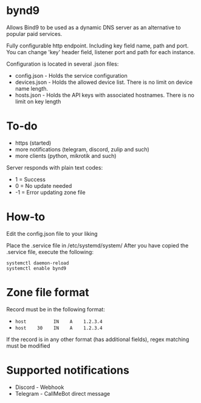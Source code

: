 # bynd9
Allows Bind9 to be used as a dynamic DNS server as an alternative to popular paid services.

Fully configurable http endpoint. Including key field name, path and port. You can change 'key' header field, listener port and path for each instance.

Configuration is located in several .json files:
- config.json - Holds the service configuration
- devices.json - Holds the allowed device list. There is no limit on device name length.
- hosts.json - Holds the API keys with associated hostnames. There is no limit on key length

# To-do
- https (started)
- more notifications (telegram, discord, zulip and such)
- more clients (python, mikrotik and such)

Server responds with plain text codes:
- 1 = Success
- 0 = No update needed
- -1 = Error updating zone file

# How-to
Edit the config.json file to your liking

Place the .service file in /etc/systemd/system/
After you have copied the .service file, execute the following:
```
systemctl daemon-reload
systemctl enable bynd9
```

# Zone file format
Record must be in the following format:
- `host          IN    A    1.2.3.4`
- `host    30    IN    A    1.2.3.4`

If the record is in any other format (has additional fields), regex matching must be modified

# Supported notifications
- Discord - Webhook 
- Telegram - CallMeBot direct message
